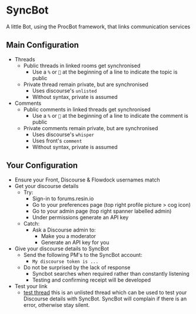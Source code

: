# SyncBot

A little Bot, using the ProcBot framework, that links communication services

## Main Configuration

* Threads
  * Public threads in linked rooms get synchronised
    * Use a `%` or `💬` at the beginning of a line to indicate the topic is public
  * Private thread remain private, but are synchronised
    * Uses discourse's `unlisted`
    * Without syntax, private is assumed
* Comments
  * Public comments in linked threads get synchronised
    * Use a `%` or `💬` at the beginning of a line to indicate the comment is public
  * Private comments remain private, but are synchronised
    * Uses discourse's `whisper`
    * Uses front's `comment`
    * Without syntax, private is assumed

## Your Configuration

* Ensure your Front, Discourse & Flowdock usernames match
* Get your discourse details
  * Try:
    * Sign-in to forums.resin.io
    * Go to your preferences page (top right profile picture > cog icon)
    * Go to your admin page (top right spanner labelled admin)
    * Under permissions generate an API key
  * Catch:
    * Ask a Discourse admin to:
      * Make you a moderator
      * Generate an API key for you
* Give your discourse details to SyncBot
  * Send the following PM's to the SyncBot account:
    * `My discourse token is ...`
  * Do not be surprised by the lack of response
    * Syncbot searches when required rather than constantly listening
    * Testing and confirming receipt will be developed
* Test your link
  * [test thread](https://www.flowdock.com/app/rulemotion/user_happiness/threads/XY9ykgPS8EFABsLL57aCXMRxf44) this is an unlisted thread which can be used to test your Discourse details with SyncBot. SyncBot will complain if there is an error, otherwise stay silent.
